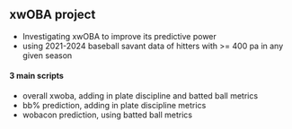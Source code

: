 ## xwOBA project
  - Investigating xwOBA to improve its predictive power
  - using 2021-2024 baseball savant data of hitters with >= 400 pa in any given season

#### 3 main scripts
  - overall xwoba, adding in plate discipline and batted ball metrics
  - bb% prediction, adding in plate discipline metrics
  - wobacon prediction, using batted ball metrics
